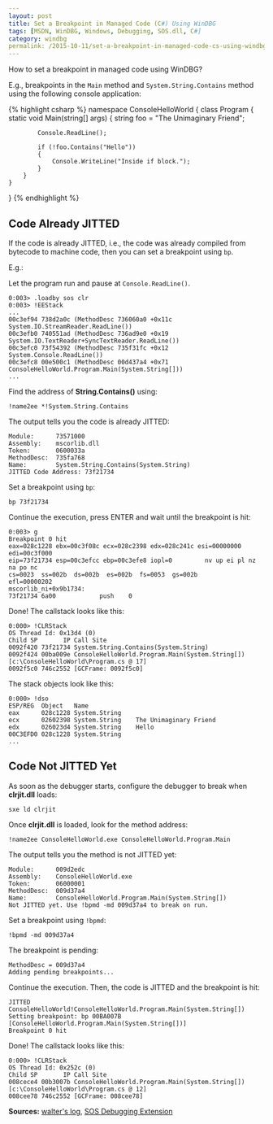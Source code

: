 ```yaml
---
layout: post
title: Set a Breakpoint in Managed Code (C#) Using WinDBG
tags: [MSDN, WinDBG, Windows, Debugging, SOS.dll, C#]
category: windbg
permalink: /2015-10-11/set-a-breakpoint-in-managed-code-cs-using-windbg
---
```


How to set a breakpoint in managed code using WinDBG?

E.g., breakpoints in the `Main` method and `System.String.Contains` method using the following console application:

{% highlight csharp %}
namespace ConsoleHelloWorld
{
    class Program
    {
        static void Main(string[] args)
        {
            string foo = "The Unimaginary Friend";

            Console.ReadLine();

            if (!foo.Contains("Hello"))
            {
                Console.WriteLine("Inside if block.");
            }
        }
    }
}
{% endhighlight %}

## Code Already JITTED

If the code is already JITTED, i.e., the code was already compiled from bytecode to machine code, then you can set a breakpoint using `bp`.

E.g.:

Let the program run and pause at `Console.ReadLine()`.

    0:003> .loadby sos clr
    0:003> !EEStack
    ...
    00c3ef94 738d2a0c (MethodDesc 736060a0 +0x11c System.IO.StreamReader.ReadLine())
    00c3efb0 740551ad (MethodDesc 736ad9e0 +0x19 System.IO.TextReader+SyncTextReader.ReadLine())
    00c3efc0 73f54392 (MethodDesc 735f31fc +0x12 System.Console.ReadLine())
    00c3efc8 00e500c1 (MethodDesc 00d437a4 +0x71 ConsoleHelloWorld.Program.Main(System.String[]))
    ...

Find the address of **String.Contains()** using:

    !name2ee *!System.String.Contains

The output tells you the code is already JITTED:

    Module:      73571000
    Assembly:    mscorlib.dll
    Token:       0600033a
    MethodDesc:  735fa768
    Name:        System.String.Contains(System.String)
    JITTED Code Address: 73f21734

Set a breakpoint using `bp`:

    bp 73f21734

Continue the execution, press ENTER and wait until the breakpoint is hit:

    0:003> g
    Breakpoint 0 hit
    eax=028c1228 ebx=00c3f08c ecx=028c2398 edx=028c241c esi=00000000 edi=00c3f000
    eip=73f21734 esp=00c3efcc ebp=00c3efe8 iopl=0         nv up ei pl nz na po nc
    cs=0023  ss=002b  ds=002b  es=002b  fs=0053  gs=002b             efl=00000202
    mscorlib_ni+0x9b1734:
    73f21734 6a00            push    0

Done! The callstack looks like this:

    0:000> !CLRStack
    OS Thread Id: 0x13d4 (0)
    Child SP       IP Call Site
    0092f420 73f21734 System.String.Contains(System.String)
    0092f424 00ba009e ConsoleHelloWorld.Program.Main(System.String[]) [c:\ConsoleHelloWorld\Program.cs @ 17]
    0092f5c0 746c2552 [GCFrame: 0092f5c0] 

The stack objects look like this:

    0:000> !dso
    ESP/REG  Object   Name
    eax      028c1228 System.String    
    ecx      02602398 System.String    The Unimaginary Friend
    edx      026023d4 System.String    Hello
    00C3EFD0 028c1228 System.String
    ...

## Code Not JITTED Yet 

As soon as the debugger starts, configure the debugger to break when **clrjit.dll** loads:

    sxe ld clrjit

Once **clrjit.dll** is loaded, look for the method address:

    !name2ee ConsoleHelloWorld.exe ConsoleHelloWorld.Program.Main

The output tells you the method is not JITTED yet:

    Module:      009d2edc
    Assembly:    ConsoleHelloWorld.exe
    Token:       06000001
    MethodDesc:  009d37a4
    Name:        ConsoleHelloWorld.Program.Main(System.String[])
    Not JITTED yet. Use !bpmd -md 009d37a4 to break on run.

Set a breakpoint using `!bpmd`:

    !bpmd -md 009d37a4 

The breakpoint is pending:

    MethodDesc = 009d37a4
    Adding pending breakpoints...

Continue the execution. Then, the code is JITTED and the breakpoint is hit:

    JITTED ConsoleHelloWorld!ConsoleHelloWorld.Program.Main(System.String[])
    Setting breakpoint: bp 00BA007B [ConsoleHelloWorld.Program.Main(System.String[])]
    Breakpoint 0 hit

Done! The callstack looks like this:

    0:000> !CLRStack
    OS Thread Id: 0x252c (0)
    Child SP       IP Call Site
    008cece4 00b3007b ConsoleHelloWorld.Program.Main(System.String[]) [c:\ConsoleHelloWorld\Program.cs @ 12]
    008cee78 746c2552 [GCFrame: 008cee78] 

**Sources:** [walter's log][walterslog], [SOS Debugging Extension][SOS.dll]



[walterslog]:http://walterslog.blogspot.com/2010/06/setting-breakpoint-in-windbg-at.html
[SOS.dll]:https://msdn.microsoft.com/en-us/library/bb190764(v=vs.110).aspx
